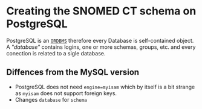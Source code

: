 # Creating the SNOMED CT schema on PostgreSQL



PostgreSQL is an [`ORDBMS`](http://en.wikipedia.org/wiki/ORDBMS) therefore every Database 
is self-contained object. A _"database"_ contains logins, one or more schemas, groups, 
etc. and every conection is related to a sigle database. 

## Diffences from the MySQL version


* PostgreSQL does not need `engine=myisam` which by itself is a bit strange as `myisam` 
does not support foreign keys. 
* Changes `database` for `schema`
